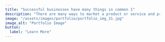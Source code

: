 ```yaml
---
title: "Successful businesses have many things in common 1"
description: "There are many ways to market a product or service and providing the potential clients and testimonials. The power of testimonials can never."
image: "/assets/images/portfolio/portfolio_img_31.jpg"
image_alt: "Portfolio Image"
button:
  label: "Learn More"
---
```

